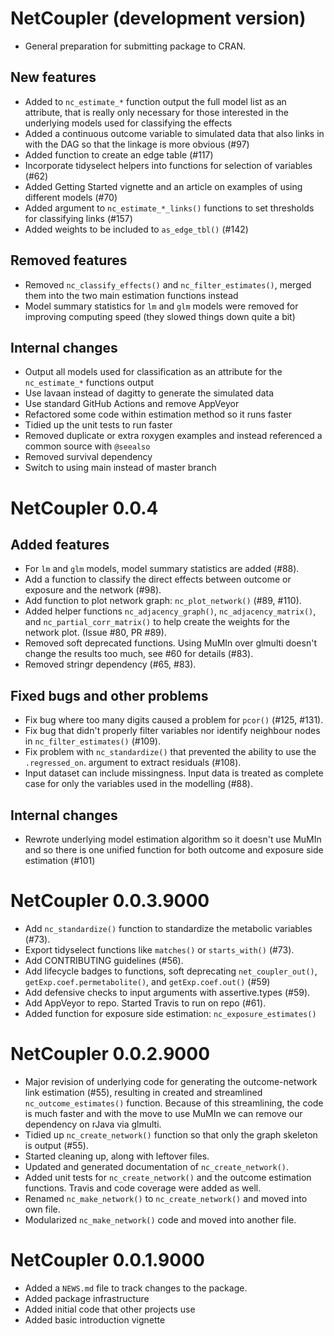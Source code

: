 # NetCoupler (development version)

* General preparation for submitting package to CRAN.

## New features

* Added to `nc_estimate_*` function output the full model list as an attribute,
that is really only necessary for those interested in the underlying models used 
for classifying the effects
* Added a continuous outcome variable to simulated data that also links in with
the DAG so that the linkage is more obvious (#97)
* Added function to create an edge table (#117)
* Incorporate tidyselect helpers into functions for selection of variables (#62)
* Added Getting Started vignette and an article on examples of using different models (#70)
* Added argument to `nc_estimate_*_links()` functions to set thresholds for
classifying links (#157)
* Added weights to be included to `as_edge_tbl()` (#142)

## Removed features

* Removed `nc_classify_effects()` and `nc_filter_estimates()`, merged them into
the two main estimation functions instead
* Model summary statistics for `lm` and `glm` models were removed for improving
computing speed (they slowed things down quite a bit)

## Internal changes

* Output all models used for classification as an attribute for the `nc_estimate_*` 
functions output
* Use lavaan instead of dagitty to generate the simulated data
* Use standard GitHub Actions and remove AppVeyor
* Refactored some code within estimation method so it runs faster
* Tidied up the unit tests to run faster
* Removed duplicate or extra roxygen examples and instead referenced a common 
source with `@seealso`
* Removed survival dependency
* Switch to using main instead of master branch

# NetCoupler 0.0.4

## Added features

* For `lm` and `glm` models, model summary statistics are added (#88).
* Add a function to classify the direct effects between outcome or exposure and 
the network (#98).
* Add function to plot network graph: `nc_plot_network()` (#89, #110).
* Added helper functions `nc_adjacency_graph()`,
`nc_adjacency_matrix()`, and `nc_partial_corr_matrix()` 
to help create the weights for the network plot.
(Issue #80, PR #89).
* Removed soft deprecated functions. Using MuMIn over glmulti doesn't change the
results too much, see #60 for details (#83).
* Removed stringr dependency (#65, #83).

## Fixed bugs and other problems

* Fix bug where too many digits caused a problem for `pcor()` (#125, #131).
* Fix bug that didn't properly filter variables nor identify neighbour nodes
in `nc_filter_estimates()` (#109).
* Fix problem with `nc_standardize()` that prevented the ability to use the `.regressed_on`.
argument to extract residuals (#108).
* Input dataset can include missingness. Input data is treated as complete case
for only the variables used in the modelling (#88).

## Internal changes

* Rewrote underlying model estimation algorithm so it doesn't use MuMIn and
so there is one unified function for both outcome and exposure side estimation
(#101)

# NetCoupler 0.0.3.9000

* Add `nc_standardize()` function to standardize the metabolic variables (#73).
* Export tidyselect functions like `matches()` or `starts_with()` (#73).
* Add CONTRIBUTING guidelines (#56).
* Add lifecycle badges to functions, soft deprecating `net_coupler_out()`,
`getExp.coef.permetabolite()`, and `getExp.coef.out()` (#59)
* Add defensive checks to input arguments with assertive.types (#59).
* Add AppVeyor to repo. Started Travis to run on repo (#61).
* Added function for exposure side estimation: `nc_exposure_estimates()`

# NetCoupler 0.0.2.9000 

* Major revision of underlying code for generating the outcome-network link estimation (#55),
resulting in created and streamlined `nc_outcome_estimates()` function. Because of
this streamlining, the code is much faster and with the move to use MuMIn we can 
remove our dependency on rJava via glmulti.
* Tidied up `nc_create_network()` function so that only the graph skeleton is output (#55).
* Started cleaning up, along with leftover files.
* Updated and generated documentation of `nc_create_network()`.
* Added unit tests for `nc_create_network()` and the outcome estimation functions.
Travis and code coverage were added as well.
* Renamed `nc_make_network()` to `nc_create_network()` and moved into own file.
* Modularized `nc_make_network()` code and moved into another file.

# NetCoupler 0.0.1.9000

* Added a `NEWS.md` file to track changes to the package.
* Added package infrastructure
* Added initial code that other projects use
* Added basic introduction vignette

